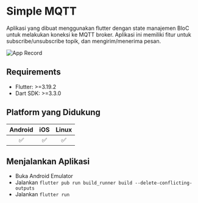# Simple MQTT

Aplikasi yang dibuat menggunakan flutter dengan state manajemen BloC untuk melakukan koneksi ke MQTT broker. Aplikasi ini memiliki fitur untuk subscribe/unsubscribe topik, dan mengirim/menerima pesan.

![App Record](https://github.com/fajarcahyoprabowo/simple_mqtt/blob/master/gif/mqtt_broker_record.gif?raw=true)

## Requirements

- Flutter: >=3.19.2
- Dart SDK: >=3.3.0

## Platform yang Didukung

| Android | iOS | Linux |
| :-----: | :-: | :---: |
|   ✅    | ✅  |  ✅   |

## Menjalankan Aplikasi

- Buka Android Emulator
- Jalankan `flutter pub run build_runner build --delete-conflicting-outputs`
- Jalankan `flutter run`
